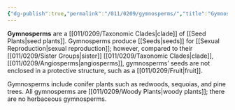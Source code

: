 ```yaml
---
{"dg-publish":true,"permalink":"/011/0209/gymnosperms/","title":"Gymnosperms","tags":["BIOL412"],"created":"2024-10-03T23:21:13.000-07:00","updated":"2025-01-22T00:39:23.107-08:00"}
---
```


**Gymnosperms** are a [[011/0209/Taxonomic Clades\|clade]] of [[Seed Plants\|seed plants]]. Gymnosperms produce [[Seeds\|seeds]] for [[Sexual Reproduction\|sexual reproduction]]; however, compared to their [[011/0209/Sister Groups\|sister]] [[011/0209/Taxonomic Clades\|clade]], [[011/0209/Angiosperms\|angiosperms]], gymnosperms’ seeds are not enclosed in a protective structure, such as a [[011/0209/Fruit\|fruit]].

Gymnosperms include conifer plants such as redwoods, sequoias, and pine trees. All gymnosperms are [[011/0209/Woody Plants\|woody plants]]; there are no herbaceous gymnosperms.